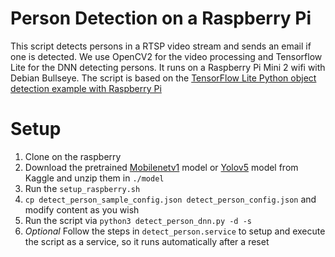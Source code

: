 # Person Detection on a Raspberry Pi

This script detects persons in a RTSP video stream and sends an email if one is detected.
We use OpenCV2 for the video processing and Tensorflow Lite for the DNN detecting persons.
It runs on a Raspberry Pi Mini 2 wifi with Debian Bullseye.
The script is based on the [TensorFlow Lite Python object detection example with Raspberry Pi](https://github.com/tensorflow/examples/blob/master/lite/examples/object_detection/raspberry_pi/detect.py.)

# Setup

1. Clone on the raspberry
1. Download the pretrained [Mobilenetv1](https://www.kaggle.com/models/tensorflow/ssd-mobilenet-v1/tfLite/metadata/1?lite-format=tflite) model or [Yolov5](https://www.kaggle.com/models/kaggle/yolo-v5/tfLite/tflite-tflite-model) model from Kaggle and unzip them in ```./model```
1. Run the ```setup_raspberry.sh```
1. ```cp detect_person_sample_config.json detect_person_config.json``` and modify content as you wish
1. Run the script via ```python3 detect_person_dnn.py -d -s```
1. *Optional* Follow the steps in ```detect_person.service``` to setup and execute the script as a service, so it runs automatically after a reset
